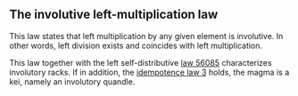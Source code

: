 ## The involutive left-multiplication law

This law states that left multiplication by any given element is involutive.  In other words, left division exists and coincides with left multiplication.

This law together with the left self-distributive [law 56085](https://teorth.github.io/equational_theories/implications/?56085) characterizes involutory racks.  If in addition, the [idempotence law 3](https://teorth.github.io/equational_theories/implications/?3) holds, the magma is a kei, namely an involutory quandle.
